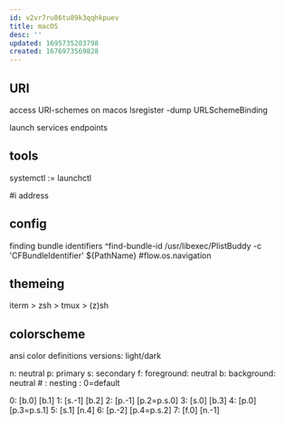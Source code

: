 ```yaml
---
id: v2vr7ru86tu89k3qqhkpuev
title: macOS
desc: ''
updated: 1695735203798
created: 1676973569828
---
```


## URI
access URI-schemes on macos
lsregister -dump URLSchemeBinding

launch services endpoints

## tools
systemctl := launchctl

#i address

## config
finding bundle identifiers ^find-bundle-id
/usr/libexec/PlistBuddy -c 'CFBundleIdentifier' ${PathName} #flow.os.navigation

## themeing
iterm > zsh > tmux > (z)sh

## colorscheme
ansi color definitions
versions: light/dark

n: neutral
p: primary
s: secondary
f: foreground: neutral
b: background: neutral
\# : nesting : 0=default

0: [b.0] [b.1]
1: [s.-1] [b.2]
2: [p.-1] [p.2=p.s.0]
3: [s.0] [b.3]
4: [p.0] [p.3=p.s.1]
5: [s.1] [n.4]
6: [p.-2] [p.4=p.s.2]
7: [f.0] [n.-1]